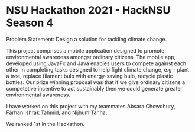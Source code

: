 # NSU Hackathon 2021 - HackNSU Season 4

Problem Statement: Design a solution for tackling climate change.

This project comprises a mobile application designed to promote environmental awareness amongst ordinary citizens. The mobile app, developed using JavaFx and Java enables users to compete against each other in completing tasks 
designed to help fight climate change, e.g - plant a tree, replace filament bulb with energy-saving bulb, recycle plastic bottles. Our prize winning proposal was that if we give ordinary citizens a competetive 
incentive to act sustainably then we could generate greater environmental awareness.

I have worked on this project with my teammates Absara Chowdhury, Farhan Ishrak Tahmid, and Nijhum Tanha.

We ranked 1st in the Hackathon.

